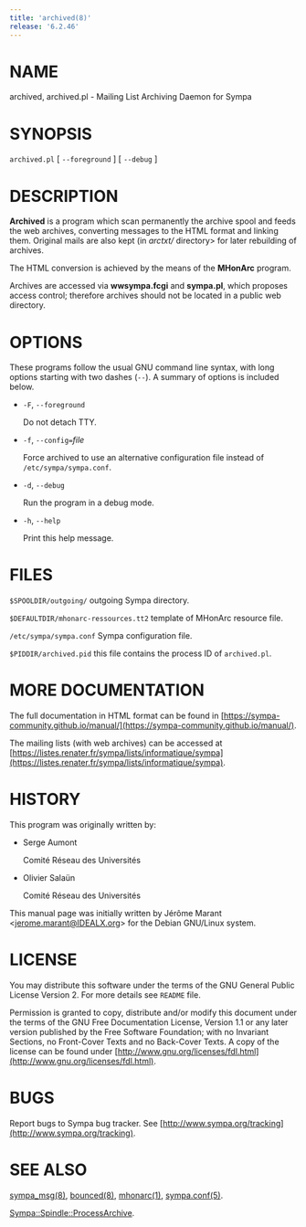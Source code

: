 ```yaml
---
title: 'archived(8)'
release: '6.2.46'
---
```


# NAME

archived, archived.pl - Mailing List Archiving Daemon for Sympa

# SYNOPSIS

`archived.pl` \[ `--foreground` \] \[ `--debug` \]

# DESCRIPTION

**Archived** is a program which scan permanently the archive spool
and feeds the web archives, converting messages to the HTML format and
linking them. Original mails are also kept (in _arctxt/_ directory> for
later rebuilding of archives.

The HTML conversion is achieved by the means of the **MHonArc** program.

Archives are accessed via **wwsympa.fcgi** and **sympa.pl**,
which proposes access control;
therefore archives should not be located in a public web directory.

# OPTIONS

These programs follow the usual GNU command line syntax,
with long options starting with two dashes (`--`).  A summary of
options is included below.

- `-F`, `--foreground`

    Do not detach TTY.

- `-f`, `--config=`_file_

    Force archived to use an alternative configuration file instead
    of `/etc/sympa/sympa.conf`.

- `-d`, `--debug`

    Run the program in a debug mode.

- `-h`, `--help`

    Print this help message.

# FILES

`$SPOOLDIR/outgoing/` outgoing Sympa directory.

`$DEFAULTDIR/mhonarc-ressources.tt2` template of MHonArc resource file.

`/etc/sympa/sympa.conf` Sympa configuration file.

`$PIDDIR/archived.pid` this file contains the process ID
of `archived.pl`.

# MORE DOCUMENTATION

The full documentation in HTML format can be found in
[https://sympa-community.github.io/manual/](https://sympa-community.github.io/manual/).

The mailing lists (with web archives) can be accessed at
[https://listes.renater.fr/sympa/lists/informatique/sympa](https://listes.renater.fr/sympa/lists/informatique/sympa).

# HISTORY

This program was originally written by:

- Serge Aumont

    Comité Réseau des Universités

- Olivier Salaün

    Comité Réseau des Universités

This manual page was initially written by
Jérôme Marant &lt;jerome.marant@IDEALX.org>
for the Debian GNU/Linux system.

# LICENSE

You may distribute this software under the terms of the GNU General
Public License Version 2.  For more details see `README` file.

Permission is granted to copy, distribute and/or modify this document
under the terms of the GNU Free Documentation License, Version 1.1 or
any later version published by the Free Software Foundation; with no
Invariant Sections, no Front-Cover Texts and no Back-Cover Texts.  A
copy of the license can be found under
[http://www.gnu.org/licenses/fdl.html](http://www.gnu.org/licenses/fdl.html).

# BUGS

Report bugs to Sympa bug tracker.
See [http://www.sympa.org/tracking](http://www.sympa.org/tracking).

# SEE ALSO

[sympa\_msg(8)](./sympa_msg.8.md), [bounced(8)](./bounced.8.md), [mhonarc(1)](./mhonarc.1.md), [sympa.conf(5)](./sympa.conf.5.md).

[Sympa::Spindle::ProcessArchive](./Sympa-Spindle-ProcessArchive.3.md).
